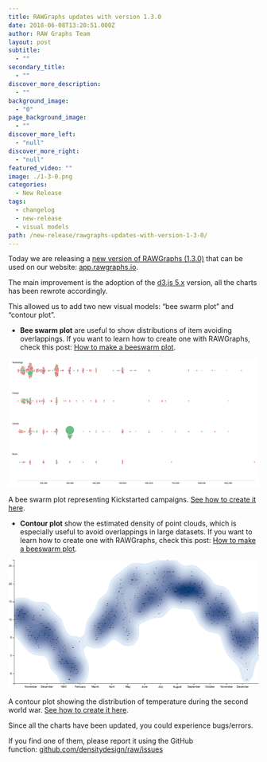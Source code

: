 ```yaml
---
title: RAWGraphs updates with version 1.3.0
date: 2018-06-08T13:20:51.000Z
author: RAW Graphs Team
layout: post
subtitle:
  - ""
secondary_title:
  - ""
discover_more_description:
  - ""
background_image:
  - "0"
page_background_image:
  - ""
discover_more_left:
  - "null"
discover_more_right:
  - "null"
featured_video: ""
image: ./1-3-0.png
categories:
  - New Release
tags:
  - changelog
  - new-release
  - visual models
path: /new-release/rawgraphs-updates-with-version-1-3-0/
---
```


Today we are releasing a [new version of RAWGraphs (1.3.0)](https://github.com/densitydesign/raw/releases/tag/v1.3.0) that can be used on our website: [app.rawgraphs.io](http://app.rawgraphs.io/).

The main improvement is the adoption of the [d3.js 5.x](https://github.com/d3/d3/blob/master/CHANGES.md) version, all the charts has been rewrote accordingly.

This allowed us to add two new visual models: &#8220;bee swarm plot&#8221; and &#8220;contour plot&#8221;.

- **Bee swarm plot** are useful to show distributions of item avoiding overlappings. If you want to learn how to create one with RAWGraphs, check this post: [How to make a beeswarm plot](https://rawgraphs.io/learning/how-to-make-a-beeswarm-plot/).

![](./beeswarm-cover-783x400.png)

A bee swarm plot representing Kickstarted campaigns. [See how to create it here](https://rawgraphs.io/learning/how-to-make-a-beeswarm-plot/).

- **Contour plot** show the estimated density of point clouds, which is especially useful to avoid overlappings in large datasets. If you want to learn how to create one with RAWGraphs, check this post: [How to make a beeswarm plot](https://rawgraphs.io/learning/how-to-make-a-contour-plot/).

![](./contourplot-cover-778x400.png)

A contour plot showing the distribution of temperature during the second world war. [See how to create it here](https://rawgraphs.io/learning/how-to-make-a-contour-plot/).

Since all the charts have been updated, you could experience bugs/errors.

If you find one of them, please report it using the GitHub function: [github.com/densitydesign/raw/issues](https://github.com/densitydesign/raw/issues)
